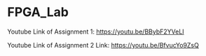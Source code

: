 # FPGA_Lab
Youtube Link of Assignment 1: https://youtu.be/BBybF2YVeLI


Youtube Link of Assignment 2 Link: https://youtu.be/BfvucYo9ZsQ
